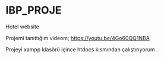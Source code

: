 # IBP_PROJE
Hotel website 

Projemi tanıttığım videom;
https://youtu.be/4Go60QQ1NBA

Projeyi xampp klasörü içince htdocs kısmından çalıştırıyorum .
